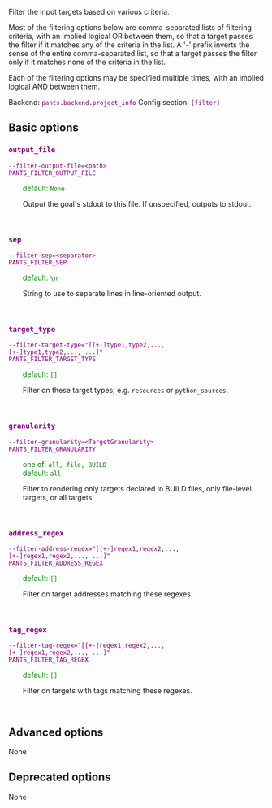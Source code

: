 
Filter the input targets based on various criteria.

Most of the filtering options below are comma-separated lists of filtering criteria, with an implied logical OR between them, so that a target passes the filter if it matches any of the criteria in the list. A '-' prefix inverts the sense of the entire comma-separated list, so that a target passes the filter only if it matches none of the criteria in the list.

Each of the filtering options may be specified multiple times, with an implied logical AND between them.

Backend: <span style="color: purple"><code>pants.backend.project_info</code></span>
Config section: <span style="color: purple"><code>[filter]</code></span>

## Basic options

<div style="color: purple">

### `output_file`

  <code>--filter-output-file=&lt;path&gt;</code><br>
  <code>PANTS_FILTER_OUTPUT_FILE</code><br>
</div>
<div style="padding-left: 2em;">
<span style="color: green">default: <code>None</code></span>

<br>

Output the goal's stdout to this file. If unspecified, outputs to stdout.
</div>
<br>

<div style="color: purple">

### `sep`

  <code>--filter-sep=&lt;separator&gt;</code><br>
  <code>PANTS_FILTER_SEP</code><br>
</div>
<div style="padding-left: 2em;">
<span style="color: green">default: <code>\n</code></span>

<br>

String to use to separate lines in line-oriented output.
</div>
<br>

<div style="color: purple">

### `target_type`

  <code>--filter-target-type=&quot;[[+-]type1,type2,..., [+-]type1,type2,..., ...]&quot;</code><br>
  <code>PANTS_FILTER_TARGET_TYPE</code><br>
</div>
<div style="padding-left: 2em;">
<span style="color: green">default: <code>[]</code></span>

<br>

Filter on these target types, e.g. `resources` or `python_sources`.
</div>
<br>

<div style="color: purple">

### `granularity`

  <code>--filter-granularity=&lt;TargetGranularity&gt;</code><br>
  <code>PANTS_FILTER_GRANULARITY</code><br>
</div>
<div style="padding-left: 2em;">
<span style="color: green">one of: <code>all, file, BUILD</code></span><br>
<span style="color: green">default: <code>all</code></span>

<br>

Filter to rendering only targets declared in BUILD files, only file-level targets, or all targets.
</div>
<br>

<div style="color: purple">

### `address_regex`

  <code>--filter-address-regex=&quot;[[+-]regex1,regex2,..., [+-]regex1,regex2,..., ...]&quot;</code><br>
  <code>PANTS_FILTER_ADDRESS_REGEX</code><br>
</div>
<div style="padding-left: 2em;">
<span style="color: green">default: <code>[]</code></span>

<br>

Filter on target addresses matching these regexes.
</div>
<br>

<div style="color: purple">

### `tag_regex`

  <code>--filter-tag-regex=&quot;[[+-]regex1,regex2,..., [+-]regex1,regex2,..., ...]&quot;</code><br>
  <code>PANTS_FILTER_TAG_REGEX</code><br>
</div>
<div style="padding-left: 2em;">
<span style="color: green">default: <code>[]</code></span>

<br>

Filter on targets with tags matching these regexes.
</div>
<br>


## Advanced options

None

## Deprecated options

None


